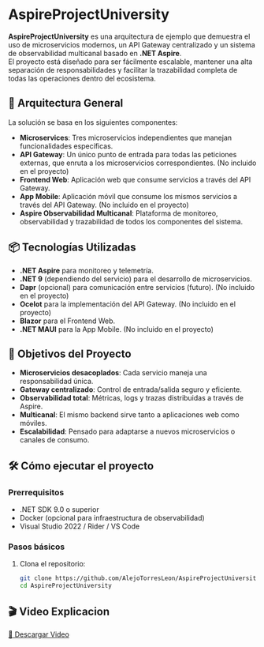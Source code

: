 # AspireProjectUniversity

**AspireProjectUniversity** es una arquitectura de ejemplo que demuestra el uso de microservicios modernos, un API Gateway centralizado y un sistema de observabilidad multicanal basado en **.NET Aspire**.  
El proyecto está diseñado para ser fácilmente escalable, mantener una alta separación de responsabilidades y facilitar la trazabilidad completa de todas las operaciones dentro del ecosistema.

## 🧩 Arquitectura General

La solución se basa en los siguientes componentes:

- **Microservices**: Tres microservicios independientes que manejan funcionalidades específicas.
- **API Gateway**: Un único punto de entrada para todas las peticiones externas, que enruta a los microservicios correspondientes. (No incluido en el proyecto)
- **Frontend Web**: Aplicación web que consume servicios a través del API Gateway. 
- **App Mobile**: Aplicación móvil que consume los mismos servicios a través del API Gateway. (No incluido en el proyecto)
- **Aspire Observabilidad Multicanal**: Plataforma de monitoreo, observabilidad y trazabilidad de todos los componentes del sistema.

## 📦 Tecnologías Utilizadas

- **.NET Aspire** para monitoreo y telemetría.
- **.NET 9** (dependiendo del servicio) para el desarrollo de microservicios.
- **Dapr** (opcional) para comunicación entre servicios (futuro). (No incluido en el proyecto)
- **Ocelot** para la implementación del API Gateway. (No incluido en el proyecto)
- **Blazor** para el Frontend Web.
- **.NET MAUI** para la App Mobile. (No incluido en el proyecto)

## 🚀 Objetivos del Proyecto

- **Microservicios desacoplados**: Cada servicio maneja una responsabilidad única.
- **Gateway centralizado**: Control de entrada/salida seguro y eficiente.
- **Observabilidad total**: Métricas, logs y trazas distribuidas a través de Aspire.
- **Multicanal**: El mismo backend sirve tanto a aplicaciones web como móviles.
- **Escalabilidad**: Pensado para adaptarse a nuevos microservicios o canales de consumo.

## 🛠️ Cómo ejecutar el proyecto

### Prerrequisitos

- .NET SDK 9.0 o superior
- Docker (opcional para infraestructura de observabilidad)
- Visual Studio 2022 / Rider / VS Code

### Pasos básicos

1. Clona el repositorio:
   ```bash
   git clone https://github.com/AlejoTorresLeon/AspireProjectUniversity.git
   cd AspireProjectUniversity

## 🎬 Video Explicacion

[🎥 Descargar Video](https://github.com/AlejoTorresLeon/AspireProjectUniversity/releases/download/university/Universidad.Video.mkv)

